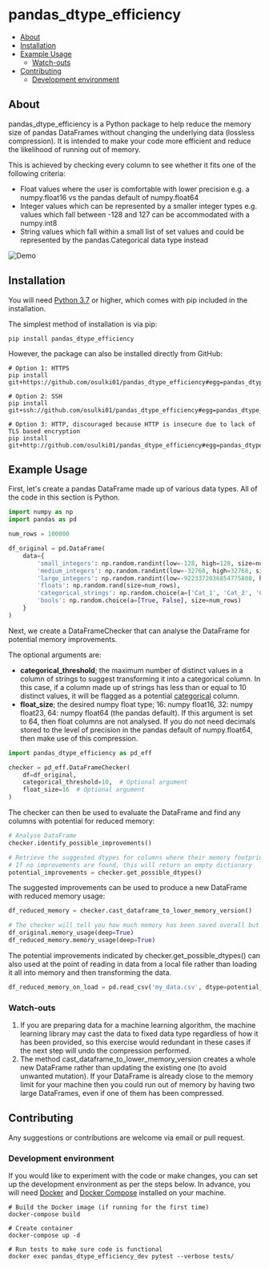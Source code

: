 # pandas_dtype_efficiency

- [About](#About)
- [Installation](#installation)
- [Example Usage](#example-usage)
  * [Watch-outs](#watch-outs)
- [Contributing](#contributing)
  * [Development environment](#development-environment)


## About

pandas_dtype_efficiency is a Python package to help reduce the memory size of pandas DataFrames without changing the 
underlying data (lossless compression). It is intended to make your code more efficient and reduce the likelihood of 
running out of memory.

This is achieved by checking every column to see whether it fits one of the following criteria:

* Float values where the user is comfortable with lower precision e.g. a numpy.float16 vs the pandas default of 
numpy.float64
* Integer values which can be represented by a smaller integer types e.g. values which fall between -128 and 127 can 
be accommodated with a numpy.int8
* String values which fall within a small list of set values and could be represented by the pandas.Categorical data 
type instead

![Demo](https://github.com/osulki01/pandas_dtype_efficiency/blob/main/Demo.gif?raw=true)


## Installation

You will need [Python 3.7](https://www.python.org/downloads/) or higher, which comes with pip included in the 
installation.

The simplest method of installation is via pip:

```shell script
pip install pandas_dtype_efficiency
```

However, the package can also be installed directly from GitHub:

```shell script
# Option 1: HTTPS
pip install git+https://github.com/osulki01/pandas_dtype_efficiency#egg=pandas_dtype_efficiency

# Option 2: SSH
pip install git+ssh://github.com/osulki01/pandas_dtype_efficiency#egg=pandas_dtype_efficiency

# Option 3: HTTP, discouraged because HTTP is insecure due to lack of TLS based encryption
pip install git+http://github.com/osulki01/pandas_dtype_efficiency#egg=pandas_dtype_efficiency
```


## Example Usage

First, let's create a pandas DataFrame made up of various data types. All of the code in this section is Python.

```python
import numpy as np
import pandas as pd

num_rows = 100000

df_original = pd.DataFrame(
    data={
        'small_integers': np.random.randint(low=-128, high=128, size=num_rows),
        'medium_integers': np.random.randint(low=-32768, high=32768, size=num_rows),
        'large_integers': np.random.randint(low=-9223372036854775808, high=9223372036854775808, size=num_rows),
        'floats': np.random.rand(size=num_rows),
        'categorical_strings': np.random.choice(a=['Cat_1', 'Cat_2', 'Cat_3'], size=num_rows),
        'bools': np.random.choice(a=[True, False], size=num_rows)
    }
)
```

Next, we create a DataFrameChecker that can analyse the DataFrame for potential memory improvements.

The optional arguments are:

* **categorical_threshold**; the maximum number of distinct values in a column of strings to suggest transforming it into 
a categorical column. In this case, if a column made up of strings has less than or equal to 10 distinct values, it 
will be flagged as a potential [categorical](https://pandas.pydata.org/pandas-docs/stable/user_guide/categorical.html) 
column.
* **float_size**; the desired numpy float type; 16: numpy float16, 32: numpy float23, 64: numpy float64 
(the pandas default). If this argument is set to 64, then float columns are not analysed. If you do not need decimals 
stored to the level of precision in the pandas default of numpy.float64, then make use of this compression.

```python
import pandas_dtype_efficiency as pd_eff

checker = pd_eff.DataFrameChecker(
    df=df_original,
    categorical_threshold=10,  # Optional argument
    float_size=16  # Optional argument
)
```

The checker can then be used to evaluate the DataFrame and find any columns with potential for reduced memory:

```python
# Analyse DataFrame
checker.identify_possible_improvements()

# Retrieve the suggested dtypes for columns where their memory footprint could be reduced
# If no improvements are found, this will return an empty dictionary
potential_improvements = checker.get_possible_dtypes()
```

The suggested improvements can be used to produce a new DataFrame with reduced memory usage:

```python
df_reduced_memory = checker.cast_dataframe_to_lower_memory_version()

# The checker will tell you how much memory has been saved overall but you can view this at a column level too
df_original.memory_usage(deep=True)
df_reduced_memory.memory_usage(deep=True)
```

The potential improvements indicated by checker.get_possible_dtypes() can also used at the point of reading in 
data from a local file rather than loading it all into memory and then transforming the data.

```python
df_reduced_memory_on_load = pd.read_csv('my_data.csv', dtype=potential_improvements)
```


### Watch-outs

1. If you are preparing data for a machine learning algorithm, the machine learning library may cast the data to fixed 
data type regardless of how it has been provided, so this exercise would redundant in these cases if the next step will
undo the compression performed.
2. The method cast_dataframe_to_lower_memory_version creates a whole new DataFrame rather than updating the existing 
one (to avoid unwanted mutation). If your DataFrame is already close to the memory limit for your machine then you 
could run out of memory by having two large DataFrames, even if one of them has been compressed.

## Contributing

Any suggestions or contributions are welcome via email or pull request.


### Development environment
If you would like to experiment with the code or make changes, you can set up the development environment as per the 
steps below. In advance, you will need [Docker](https://docs.docker.com/get-docker/) and 
[Docker Compose](https://docs.docker.com/compose/install/) installed on your machine.

```shell script
# Build the Docker image (if running for the first time)
docker-compose build

# Create container
docker-compose up -d

# Run tests to make sure code is functional
docker exec pandas_dtype_efficiency_dev pytest --verbose tests/
```

